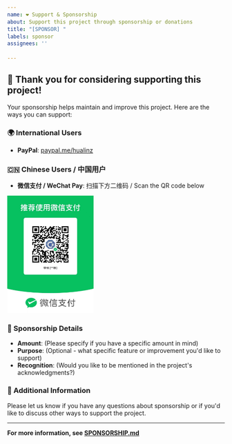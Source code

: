 ```yaml
---
name: ❤️ Support & Sponsorship
about: Support this project through sponsorship or donations
title: "[SPONSOR] "
labels: sponsor
assignees: ''

---
```


## 🎉 Thank you for considering supporting this project!

Your sponsorship helps maintain and improve this project. Here are the ways you can support:

### 🌍 International Users
- **PayPal**: [paypal.me/hualinz](https://paypal.me/hualinz)

### 🇨🇳 Chinese Users / 中国用户
- **微信支付 / WeChat Pay**: 扫描下方二维码 / Scan the QR code below

<img src="../../doc/wechat-qr-code.jpg" width="200" alt="微信支付二维码 / WeChat Payment QR Code" />


### 📝 Sponsorship Details
- **Amount**: (Please specify if you have a specific amount in mind)
- **Purpose**: (Optional - what specific feature or improvement you'd like to support)
- **Recognition**: (Would you like to be mentioned in the project's acknowledgments?)

### 💬 Additional Information
Please let us know if you have any questions about sponsorship or if you'd like to discuss other ways to support the project.

---

**For more information, see [SPONSORSHIP.md](../docs/SPONSORSHIP.md)**
